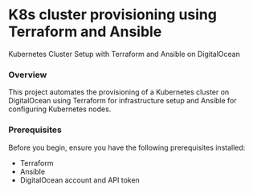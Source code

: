 <h1>K8s cluster provisioning using <b> Terraform</b> and <b>Ansible</b></h1>
<p>Kubernetes Cluster Setup with Terraform and Ansible on DigitalOcean</p>
<h3>
  Overview
</h3>
<p>
  This project automates the provisioning of a Kubernetes cluster on DigitalOcean using Terraform for infrastructure setup and Ansible for configuring Kubernetes nodes.
</p>
<h3>
  Prerequisites
</h3>
<p>
  Before you begin, ensure you have the following prerequisites installed:
</p>
<ul>
  <li>
    Terraform
  </li>
  <li>
    Ansible
  </li>
  <li>
DigitalOcean account and API token
  </li>
</ul>

